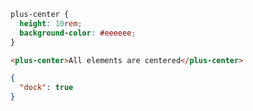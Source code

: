 ```css [style]
plus-center {
  height: 10rem;
  background-color: #eeeeee;
}
```

```html [template]
<plus-center>All elements are centered</plus-center>
```

```json [settings]
{
  "dock": true
}
```
